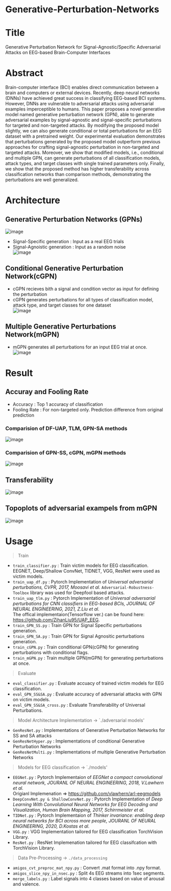 # Generative-Perturbation-Networks

# Title
Generative Perturbation Network for Signal-Agnostic/Specific Adversarial Attacks on EEG-based Brain-Computer Interfaces

# Abstract
Brain-computer interface (BCI) enables direct communication between a brain and computers or external devices. Recently, deep neural networks (DNNs) have
achieved great success in classifying EEG-based BCI systems. However, DNNs are vulnerable to adversarial attacks using adversarial examples imperceptible to humans. This paper proposes a novel generative model named generative perturbation network (GPN), able to generate adversarial examples by signal-agnostic and signal-specific perturbations for targeted and non-targeted attacks. By modifying the proposed model slightly, we can also generate conditional or total perturbations for an EEG dataset with a pretrained weight. Our experimental evaluation demonstrates that perturbations generated by the proposed model outperform previous approaches for crafting signal-agnostic perturbation in non-targeted and targeted attacks. Moreover, we show that modified models, i.e., conditional and multiple GPN, can generate perturbations of all classification models, attack types, and target classes with single trained parameters only. Finally, we show that the proposed method has higher transferability across classification networks than comparison methods, demonstrating the perturbations are well generalized.

# Architecture
## Generative Perturbation Networks (GPNs)
![image](https://user-images.githubusercontent.com/50229148/170931136-db19f146-4f73-40ab-8311-0ebbe36077b2.png)

- Signal-Specific generation : Input as a real EEG trials
- Signal-Agnoistic generation : Input as a random noise <br>
![image](https://user-images.githubusercontent.com/50229148/170930773-a2f59d1a-e5a1-469e-ad7c-b692d3264239.png)

## Conditional Generative Perturbation Network(cGPN)
- cGPN recieves bith a signal and condition vector as input for defining the perturbation
- cGPN generates perturbations for all types of classification model, attack type, and target classes for one dataset <br>
![image](https://user-images.githubusercontent.com/50229148/170931926-1a1e2b4c-053e-41c6-bd34-2349e692cf02.png)

## Multiple Generative Perturbations Network(mGPN)
- mGPN generates all perturbations for an input EEG trial at once. <br>
![image](https://user-images.githubusercontent.com/50229148/170931960-b8b89be5-5cec-4c73-8fa0-77a73b61f8ea.png)

# Result

## Accuray and Fooling Rate
- Accuracy : Top 1 accuracy of classification
- Fooling Rate : For non-targeted only. Prediction difference from original prediction

### Comparision of **DF-UAP, TLM, GPN-SA** methods
![image](https://user-images.githubusercontent.com/50229148/170942206-3fc924c8-a374-4cdc-93ac-4facceae3602.png)

### Comparision of **GPN-SS, cGPN, mGPN** methods
![image](https://user-images.githubusercontent.com/50229148/170942328-68eade0e-f9f1-4671-ae69-5ef77b245d98.png)

## Transferability
![image](https://user-images.githubusercontent.com/50229148/170943025-13ae6a14-285f-4a7b-a6ee-170bb6c33bcf.png)

## Topoplots of adversarial exampels from mGPN
![image](https://user-images.githubusercontent.com/50229148/170933337-6df1c5bc-a0c8-41c4-8298-2fe96ae6cb35.png)

# Usage
> Train
- `train_classifier.py` : Train victim models for EEG classification. EEGNET, Deep/Shallow ConvNet, TIDNET, VGG, ResNet were used as victim models.
- `train_uap_df.py` : Pytorch Implementation of *Universal adversarial perturbations, CVPR, 2017, Moosavi et al.* `Adversarial-Robustness-Toolbox` library was used for Deepfool based attacks.
- `train_uap_tlm.py` : Pytorch Implementation of *Universal adversarial perturbations for CNN classifiers in EEG-based BCIs, JOURNAL OF NEURAL ENGINEERING, 2021, Z.Liu et al.*<br>
The offical implementaion(Tensorflow ver.) can be found here: https://github.com/ZihanLiu95/UAP_EEG. 
- `train_GPN_SS.py` : Train GPN for Signal Specific perturbations generation.
- `train_GPN_SA.py` : Train GPN for Signal Agnositic perturbations generation.
- `train_cGPN.py` : Train conditional GPN(cGPN) for generating perturbations with conditional flags.
- `train_mGPN.py` : Train multiple GPN(mGPN) for generating perturbations at once.
> Evaluate
- `eval_classifier.py` : Evaluate accuacy of trained victim models for EEG classification.
- `eval_GPN_SS&SA.py` : Evaluate accuracy of adversarial attacks with GPN on victim models.
- `eval_GPN_SS&SA_cross.py` : Evaluate Transferability of Universal Perturbations.
> Model Architecture Implementation -> `./adversarial models'
- `GenResNet.py` : Implementations of Generative Perturbation Networks for SS and SA attacks
- `GenResNetHyper.py` : Implementations of conditional Generative Perturbation Networks
- `GenResNetMulti.py` : Implementations of multiple Generative Perturbation Networks
> Models for EEG classification -> `./models'
- `EEGNet.py` : Pytorch Implementaion of *EEGNet a compact convolutional neural network, JOURANL OF NEURAL ENGINEERING, 2018, V.Lawhern et al.*<br>
Origianl Implemenation => https://github.com/vlawhern/arl-eegmodels
- `DeepConvNet.py & ShallowConvNet.py` : Pytorch Implementation of *Deep Learning With Convolutional Neural Networks for EEG Decoding and Visualization, Human Brain Mapping, 2017, Schirrmeister et al.*
- `TIDNet.py` : Pytorch Implementaion of *Thinker invariance: enabling deep neural networks for BCI across more people, JOURANL OF NEURAL ENGINEERING, 2020, D.Kostas  et al.*
- `VGG.py` : VGG Implementation tailored for EEG classification TorchVision Library.
- `ResNet.py` : ResNet Implemenation tailored for EEG classifcation with TorchVision Library.
> Data Pre-Processing -> `./data_processing`
- `amigos_cvt_preproc_mat_npy.py` : Convert .mat format into .npy format.
- `amigos_slice_npy_in_nsec.py` : Split 4s EEG streams into 1sec segments. 
- `merge_labels.py` : Label signals into 4 classes based on value of arousal and valence. 
